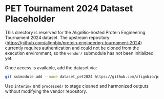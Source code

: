 # PET Tournament 2024 Dataset Placeholder

This directory is reserved for the AlignBio-hosted Protein Engineering Tournament 2024 dataset. The upstream repository
(https://github.com/alignbio/protein-engineering-tournament-2024) currently requires authentication and could not be
cloned from the execution environment, so the `vendor/` submodule has not been initialized yet.

Once access is available, add the dataset via:

```bash
git submodule add --name dataset_pet2024 https://github.com/alignbio/protein-engineering-tournament-2024 data/tournament2024/vendor
```

Use `interim/` and `processed/` to stage cleaned and harmonized outputs without modifying the vendor repository.
